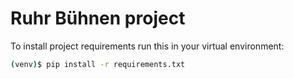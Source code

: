 # Ruhr Bühnen project

To install project requirements run this in your virtual environment:

```bash
(venv)$ pip install -r requirements.txt
```
